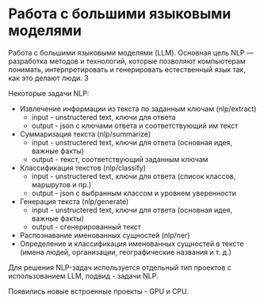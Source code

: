 # Работа с большими языковыми моделями

Работа с большими языковыми моделями (LLM). Основная цель NLP — разработка методов и технологий, которые позволяют компьютерам понимать, интерпретировать и генерировать естественный язык так, как это делают люди. 3

Некоторые задачи NLP:
* Извлечение информации из текста по заданным ключам (nlp/extract)
  * input - unstructered text, ключи для ответа
  * output - json с ключами ответа и соответствующий им текст
* Суммаризация текста (nlp/summarize)
  * input - unstructered text, ключи для ответа (основная идея, важные факты)
  * output - текст, соответствующий заданным ключам
* Классификация текстов (nlp/classify)
  * input - unstructered text, ключи для ответа (список классов, маршрутов и пр.)
  * output - json с выбранным классом и уровнем уверенности
* Генерация текста (nlp/generate)
  * input - unstructered text, ключи для ответа (основная идея, важные факты)
  * output - сгенерированный текст
* Распознавание именованных сущностей (nlp/ner)
* Определение и классификация именованных сущностей в тексте (имена людей, организации, географические названия и т. д.)

Для решения NLP-задач используется отдельный тип проектов с использованием LLM, подвид - задачи NLP. 

Появились новые встроенные проекты - GPU и CPU.
